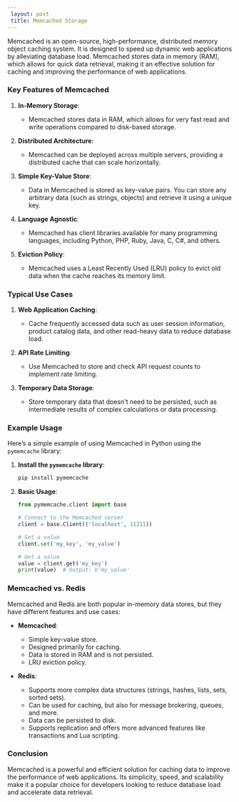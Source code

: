 ```yaml
---
 layout: post
 title: Memcached Storage
---
```

 
Memcached is an open-source, high-performance, distributed memory object caching system. It is designed to speed up dynamic web applications by alleviating database load. Memcached stores data in memory (RAM), which allows for quick data retrieval, making it an effective solution for caching and improving the performance of web applications.

### Key Features of Memcached

1. **In-Memory Storage**: 
   - Memcached stores data in RAM, which allows for very fast read and write operations compared to disk-based storage.

2. **Distributed Architecture**:
   - Memcached can be deployed across multiple servers, providing a distributed cache that can scale horizontally.

3. **Simple Key-Value Store**:
   - Data in Memcached is stored as key-value pairs. You can store any arbitrary data (such as strings, objects) and retrieve it using a unique key.

4. **Language Agnostic**:
   - Memcached has client libraries available for many programming languages, including Python, PHP, Ruby, Java, C, C#, and others.

5. **Eviction Policy**:
   - Memcached uses a Least Recently Used (LRU) policy to evict old data when the cache reaches its memory limit.

### Typical Use Cases

1. **Web Application Caching**:
   - Cache frequently accessed data such as user session information, product catalog data, and other read-heavy data to reduce database load.

2. **API Rate Limiting**:
   - Use Memcached to store and check API request counts to implement rate limiting.

3. **Temporary Data Storage**:
   - Store temporary data that doesn't need to be persisted, such as intermediate results of complex calculations or data processing.

### Example Usage

Here’s a simple example of using Memcached in Python using the `pymemcache` library:

1. **Install the `pymemcache` library**:
   ```sh
   pip install pymemcache
   ```

2. **Basic Usage**:
   ```python
   from pymemcache.client import base

   # Connect to the Memcached server
   client = base.Client(('localhost', 11211))

   # Set a value
   client.set('my_key', 'my_value')

   # Get a value
   value = client.get('my_key')
   print(value)  # Output: b'my_value'
   ```

### Memcached vs. Redis

Memcached and Redis are both popular in-memory data stores, but they have different features and use cases:

- **Memcached**:
  - Simple key-value store.
  - Designed primarily for caching.
  - Data is stored in RAM and is not persisted.
  - LRU eviction policy.

- **Redis**:
  - Supports more complex data structures (strings, hashes, lists, sets, sorted sets).
  - Can be used for caching, but also for message brokering, queues, and more.
  - Data can be persisted to disk.
  - Supports replication and offers more advanced features like transactions and Lua scripting.

### Conclusion

Memcached is a powerful and efficient solution for caching data to improve the performance of web applications. Its simplicity, speed, and scalability make it a popular choice for developers looking to reduce database load and accelerate data retrieval.